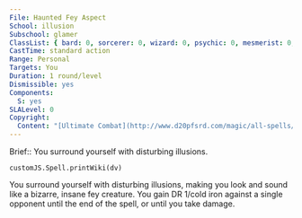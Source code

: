 ```yaml
---
File: Haunted Fey Aspect
School: illusion
Subschool: glamer
ClassList: { bard: 0, sorcerer: 0, wizard: 0, psychic: 0, mesmerist: 0, medium: 0 }
CastTime: standard action
Range: Personal
Targets: You
Duration: 1 round/level
Dismissible: yes
Components:
  S: yes
SLALevel: 0
Copyright:
  Content: "[Ultimate Combat](http://www.d20pfsrd.com/magic/all-spells/h/haunted-fey-aspect)"
---
```

Brief:: You surround yourself with disturbing illusions.

```dataviewjs
customJS.Spell.printWiki(dv)
```

You surround yourself with disturbing illusions, making you look and sound like a bizarre, insane fey creature. You gain DR 1/cold iron against a single opponent until the end of the spell, or until you take damage.
